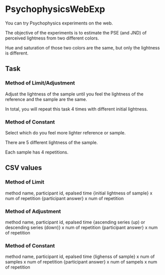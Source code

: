 # PsychophysicsWebExp

You can try Psychophysics experiments on the web.

The objective of the experiments is to estimate the PSE (and JND) of perceived lightness from two different colors.

Hue and saturation of those two colors are the same, but only the lightness is different.

## Task
### Method of Limit/Adjustment
Adjust the lightness of the sample until you feel the lightness of the reference and the sample are the same.

In total, you will repeat this task 4 times with different initial lightness.

### Method of Constant
Select which do you feel more lighter reference or sample.

There are 5 different lightness of the sample.

Each sample has 4 repetitions.

## CSV values
### Method of Limit
method name, participant id, epalsed time
{initial lightness of sample} x num of repetition
{participant answer} x num of repetition

### Method of Adjustment
method name, participant id, epalsed time
{ascending series (up) or descending series (down)} x num of repetition
{participant answer} x num of repetition

### Method of Constant
method name, participant id, epalsed time
{lighenss of sample} x num of samples x num of repetition
{participant answer} x num of sampels x num of repetition
